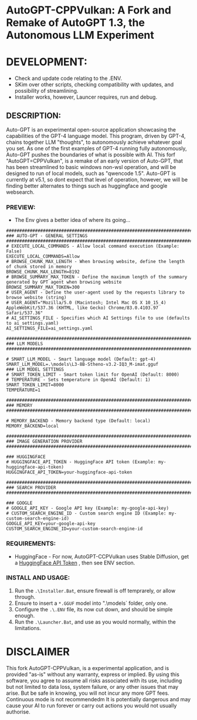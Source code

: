 # AutoGPT-CPPVulkan: A Fork and Remake of AutoGPT 1.3, the Autonomous LLM Experiment

# DEVELOPMENT:
- Check and update code relating to the .ENV.
- SKim over other scripts, checking compatibility with updates, and possibility of streamlining.
- Installer works, however, Launcer requires, run and debug. 

## DESCRIPTION:
Auto-GPT is an experimental open-source application showcasing the capabilities of the GPT-4 language model. This program, driven by GPT-4, chains together LLM "thoughts", to autonomously achieve whatever goal you set. As one of the first examples of GPT-4 running fully autonomously, Auto-GPT pushes the boundaries of what is possible with AI. This forf "AutoGPT=CPPVulkan", is a remake of an early version of Auto-GPT, that has been streamlined to basic windows non-wsl operation, and will be designed to run of local models, such as "qwencode 1.5". Auto-GPT is currently at v5.1, so dont expect that level of operation, however, we will be finding better alternates to things such as huggingface and google websearch.

### PREVIEW:
- The Env gives a better idea of where its going...
```
################################################################################
### AUTO-GPT - GENERAL SETTINGS
################################################################################
# EXECUTE_LOCAL_COMMANDS - Allow local command execution (Example: False)
EXECUTE_LOCAL_COMMANDS=Allow
# BROWSE_CHUNK_MAX_LENGTH - When browsing website, define the length of chunk stored in memory
BROWSE_CHUNK_MAX_LENGTH=8192
# BROWSE_SUMMARY_MAX_TOKEN - Define the maximum length of the summary generated by GPT agent when browsing website
BROWSE_SUMMARY_MAX_TOKEN=300
# USER_AGENT - Define the user-agent used by the requests library to browse website (string)
# USER_AGENT="Mozilla/5.0 (Macintosh; Intel Mac OS X 10_15_4) AppleWebKit/537.36 (KHTML, like Gecko) Chrome/83.0.4103.97 Safari/537.36"
# AI_SETTINGS_FILE - Specifies which AI Settings file to use (defaults to ai_settings.yaml)
AI_SETTINGS_FILE=ai_settings.yaml

################################################################################
### LLM MODELS
################################################################################

# SMART_LLM_MODEL - Smart language model (Default: gpt-4)
SMART_LLM_MODEL=.\models\L3-8B-Stheno-v3.2-IQ3_M-imat.gguf
### LLM MODEL SETTINGS
# SMART_TOKEN_LIMIT - Smart token limit for OpenAI (Default: 8000)
# TEMPERATURE - Sets temperature in OpenAI (Default: 1)
SMART_TOKEN_LIMIT=8000
TEMPERATURE=1

################################################################################
### MEMORY
################################################################################

# MEMORY_BACKEND - Memory backend type (Default: local)
MEMORY_BACKEND=local

################################################################################
### IMAGE GENERATION PROVIDER
################################################################################

### HUGGINGFACE
# HUGGINGFACE_API_TOKEN - HuggingFace API token (Example: my-huggingface-api-token)
HUGGINGFACE_API_TOKEN=your-huggingface-api-token

################################################################################
### SEARCH PROVIDER
################################################################################

### GOOGLE
# GOOGLE_API_KEY - Google API key (Example: my-google-api-key)
# CUSTOM_SEARCH_ENGINE_ID - Custom search engine ID (Example: my-custom-search-engine-id)
GOOGLE_API_KEY=your-google-api-key
CUSTOM_SEARCH_ENGINE_ID=your-custom-search-engine-id
```

### REQUIREMENTS:
- HuggingFace - For now, AutoGPT-CCPVulkan uses Stable Diffusion, get a [HuggingFace API Token](https://huggingface.co/settings/tokens) , then see ENV section.

### INSTALL AND USAGE:
1. Run the `.\Installer.Bat`, ensure firewall is off temprarely, or allow through.
2. Ensure to insert a `*.GGUF` model into ".\models` folder, only one.
2. Configure the `.\.ENV` file, its now cut down, and should be simple enough.
3. Run the `.\Launcher.Bat`, and use as you would normally, within the limitations.

# DISCLAIMER
This fork AutoGPT-CPPVulkan, is a experimental application, and is provided "as-is" without any warranty, express or implied. By using this software, you agree to assume all risks associated with its use, including but not limited to data loss, system failure, or any other issues that may arise. But be safe in knowing, you will not incur any more GPT fees. Continuous mode is not recommendedm It is potentially dangerous and may cause your AI to run forever or carry out actions you would not usually authorise.
